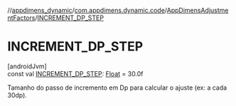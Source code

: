 //[appdimens_dynamic](../../../index.md)/[com.appdimens.dynamic.code](../index.md)/[AppDimensAdjustmentFactors](index.md)/[INCREMENT_DP_STEP](-i-n-c-r-e-m-e-n-t_-d-p_-s-t-e-p.md)

# INCREMENT_DP_STEP

[androidJvm]\
const val [INCREMENT_DP_STEP](-i-n-c-r-e-m-e-n-t_-d-p_-s-t-e-p.md): [Float](https://kotlinlang.org/api/core/kotlin-stdlib/kotlin/-float/index.html) = 30.0f

Tamanho do passo de incremento em Dp para calcular o ajuste (ex: a cada 30dp).